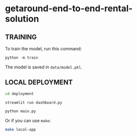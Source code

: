 # getaround-end-to-end-rental-solution

## TRAINING

To train the model, run this command:

```py
python -m train
```

The model is saved in `data/model.pkl`.

## LOCAL DEPLOYMENT

```bash
cd deployment
```

```bash
streamlit run dashboard.py
```

```bash
python main.py
```

Or if you can use `make`:

```bash
make local-app
```
